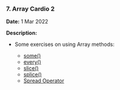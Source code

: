 ### 7. Array Cardio 2

**Date:** 1 Mar 2022

**Description:**

- Some exercises on using Array methods:

  - [some()](https://developer.mozilla.org/en-US/docs/Web/JavaScript/Reference/Global_Objects/Array/map)
  - [every()](https://developer.mozilla.org/en-US/docs/Web/JavaScript/Reference/Global_Objects/Array/Filter)
  - [slice()](https://developer.mozilla.org/en-US/docs/Web/JavaScript/Reference/Global_Objects/Array/Reduce)
  - [splice()](https://developer.mozilla.org/en-US/docs/Web/JavaScript/Reference/Global_Objects/Array/Reduce)
  - [Spread Operator](https://developer.mozilla.org/en-US/docs/Web/JavaScript/Reference/Operators/Spread_syntax)
